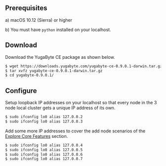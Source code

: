 ## Prerequisites

a) <i class="fa fa-apple" aria-hidden="true"></i> macOS 10.12 (Sierra) or higher

b) You must have `python` installed on your localhost.

## Download

Download the YugaByte CE package as shown below.

```sh
$ wget https://downloads.yugabyte.com/yugabyte-ce-0.9.0.1-darwin.tar.gz
$ tar xvfz yugabyte-ce-0.9.0.1-darwin.tar.gz
$ cd yugabyte-0.9.0.1/
```

## Configure

Setup loopback IP addresses on your localhost so that every node in the 3 node local cluster gets a unique IP address of its own.

```sh
$ sudo ifconfig lo0 alias 127.0.0.2
$ sudo ifconfig lo0 alias 127.0.0.3
```

Add some more IP addresses to cover the add node scenarios of the [Explore Core Features](/explore/) section.

```sh
$ sudo ifconfig lo0 alias 127.0.0.4
$ sudo ifconfig lo0 alias 127.0.0.5
$ sudo ifconfig lo0 alias 127.0.0.6
$ sudo ifconfig lo0 alias 127.0.0.7
```
